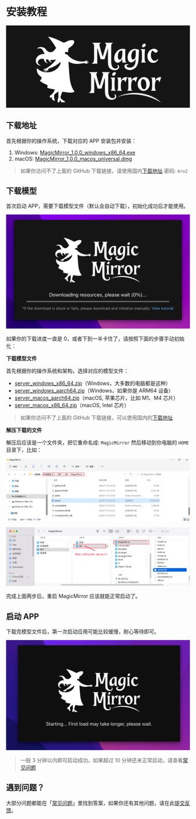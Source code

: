 # 安装教程

![](../assets/banner.jpg)

## 下载地址

首先根据你的操作系统，下载对应的 APP 安装包并安装：

1. Windows: [MagicMirror_1.0.0_windows_x86_64.exe](https://github.com/idootop/MagicMirror/releases/download/app-v1.0.0/MagicMirror_1.0.0_windows_x86_64.exe)
2. macOS: [MagicMirror_1.0.0_macos_universal.dmg](https://github.com/idootop/MagicMirror/releases/download/app-v1.0.0/MagicMirror_1.0.0_macos_universal.dmg)

> 如果你访问不了上面的 GitHub 下载链接，请使用国内[下载地址](https://del-wang.lanzout.com/b01qdt5nba) 密码: `4ro2`

## 下载模型

首次启动 APP，需要下载模型文件（默认会自动下载），初始化成功后才能使用。

![](../assets/download.png)

如果你的下载进度一直是 0，或者下到一半卡住了，请按照下面的步骤手动初始化：

**下载模型文件**

首先根据你的操作系统和架构，选择对应的模型文件：

- [server_windows_x86_64.zip](https://github.com/idootop/MagicMirror/releases/download/server-v1.0.0/server_windows_x86_64.zip)（Windows，大多数的电脑都是这种）
- [server_windows_aarch64.zip](https://github.com/idootop/MagicMirror/releases/download/server-v1.0.0/server_windows_aarch64.zip)（Windows，如果你是 ARM64 设备）
- [server_macos_aarch64.zip](https://github.com/idootop/MagicMirror/releases/download/server-v1.0.0/server_macos_aarch64.zip)（macOS, 苹果芯片，比如 M1、M4 芯片）
- [server_macos_x86_64.zip](https://github.com/idootop/MagicMirror/releases/download/server-v1.0.0/server_macos_x86_64.zip)（macOS, Intel 芯片）

> 如果你访问不了上面的 GitHub 下载链接，可以使用国内的[下载地址](https://pan.quark.cn/s/b8ad043794bb)

**解压下载的文件**

解压后应该是一个文件夹，把它重命名成: `MagicMirror` 然后移动到你电脑的 `HOME` 目录下，比如：

![](../assets/windows-home.png)

![](../assets/macos-home.png)

完成上面两步后，重启 MagicMirror 应该就能正常启动了。

## 启动 APP

下载完模型文件后，第一次启动应用可能比较缓慢，耐心等待即可。

![](../assets/launch.png)

> 一般 3 分钟以内即可启动成功，如果超过 10 分钟还未正常启动，请查看[常见问题](./faq.md)

## 遇到问题？

大部分问题都能在「[常见问题](./faq.md)」里找到答案，如果你还有其他问题，请在此[提交反馈](https://github.com/idootop/MagicMirror/issues)。
